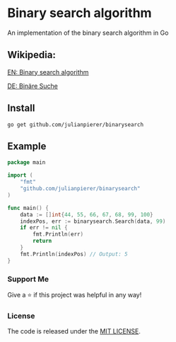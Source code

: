 # Binary search algorithm
An implementation of the binary search algorithm in Go

## Wikipedia:
[EN: Binary search algorithm](https://en.wikipedia.org/wiki/Binary_search_algorithm)

[DE: Binäre Suche](https://de.wikipedia.org/wiki/Bin%C3%A4re_Suche)

Install
-------

    go get github.com/julianpierer/binarysearch

Example
-------

```go
package main

import (
	"fmt"
	"github.com/julianpierer/binarysearch"
)

func main() {
	data := []int{44, 55, 66, 67, 68, 99, 100}
	indexPos, err := binarysearch.Search(data, 99)
	if err != nil {
		fmt.Println(err)
		return
	}
	fmt.Println(indexPos) // Output: 5
}

```
### Support Me
Give a ⭐ if this project was helpful in any way!

### License
The code is released under the [MIT LICENSE](/LICENSE).
